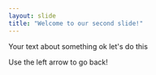 ```yaml
---
layout: slide
title: "Welcome to our second slide!"
---
```

Your text about something ok let's do this

Use the left arrow to go back!
